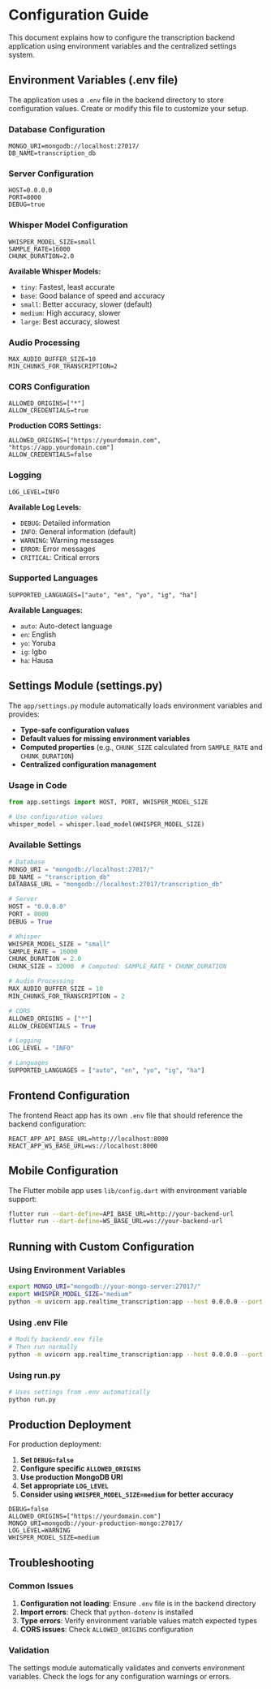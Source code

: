 # Configuration Guide

This document explains how to configure the transcription backend application using environment variables and the centralized settings system.

## Environment Variables (.env file)

The application uses a `.env` file in the backend directory to store configuration values. Create or modify this file to customize your setup.

### Database Configuration
```env
MONGO_URI=mongodb://localhost:27017/
DB_NAME=transcription_db
```

### Server Configuration
```env
HOST=0.0.0.0
PORT=8000
DEBUG=true
```

### Whisper Model Configuration
```env
WHISPER_MODEL_SIZE=small
SAMPLE_RATE=16000
CHUNK_DURATION=2.0
```

**Available Whisper Models:**
- `tiny`: Fastest, least accurate
- `base`: Good balance of speed and accuracy
- `small`: Better accuracy, slower (default)
- `medium`: High accuracy, slower
- `large`: Best accuracy, slowest

### Audio Processing
```env
MAX_AUDIO_BUFFER_SIZE=10
MIN_CHUNKS_FOR_TRANSCRIPTION=2
```

### CORS Configuration
```env
ALLOWED_ORIGINS=["*"]
ALLOW_CREDENTIALS=true
```

**Production CORS Settings:**
```env
ALLOWED_ORIGINS=["https://yourdomain.com", "https://app.yourdomain.com"]
ALLOW_CREDENTIALS=false
```

### Logging
```env
LOG_LEVEL=INFO
```

**Available Log Levels:**
- `DEBUG`: Detailed information
- `INFO`: General information (default)
- `WARNING`: Warning messages
- `ERROR`: Error messages
- `CRITICAL`: Critical errors

### Supported Languages
```env
SUPPORTED_LANGUAGES=["auto", "en", "yo", "ig", "ha"]
```

**Available Languages:**
- `auto`: Auto-detect language
- `en`: English
- `yo`: Yoruba
- `ig`: Igbo
- `ha`: Hausa

## Settings Module (settings.py)

The `app/settings.py` module automatically loads environment variables and provides:

- **Type-safe configuration values**
- **Default values for missing environment variables**
- **Computed properties** (e.g., `CHUNK_SIZE` calculated from `SAMPLE_RATE` and `CHUNK_DURATION`)
- **Centralized configuration management**

### Usage in Code

```python
from app.settings import HOST, PORT, WHISPER_MODEL_SIZE

# Use configuration values
whisper_model = whisper.load_model(WHISPER_MODEL_SIZE)
```

### Available Settings

```python
# Database
MONGO_URI = "mongodb://localhost:27017/"
DB_NAME = "transcription_db"
DATABASE_URL = "mongodb://localhost:27017/transcription_db"

# Server
HOST = "0.0.0.0"
PORT = 8000
DEBUG = True

# Whisper
WHISPER_MODEL_SIZE = "small"
SAMPLE_RATE = 16000
CHUNK_DURATION = 2.0
CHUNK_SIZE = 32000  # Computed: SAMPLE_RATE * CHUNK_DURATION

# Audio Processing
MAX_AUDIO_BUFFER_SIZE = 10
MIN_CHUNKS_FOR_TRANSCRIPTION = 2

# CORS
ALLOWED_ORIGINS = ["*"]
ALLOW_CREDENTIALS = True

# Logging
LOG_LEVEL = "INFO"

# Languages
SUPPORTED_LANGUAGES = ["auto", "en", "yo", "ig", "ha"]
```

## Frontend Configuration

The frontend React app has its own `.env` file that should reference the backend configuration:

```env
REACT_APP_API_BASE_URL=http://localhost:8000
REACT_APP_WS_BASE_URL=ws://localhost:8000
```

## Mobile Configuration

The Flutter mobile app uses `lib/config.dart` with environment variable support:

```bash
flutter run --dart-define=API_BASE_URL=http://your-backend-url
flutter run --dart-define=WS_BASE_URL=ws://your-backend-url
```

## Running with Custom Configuration

### Using Environment Variables
```bash
export MONGO_URI="mongodb://your-mongo-server:27017/"
export WHISPER_MODEL_SIZE="medium"
python -m uvicorn app.realtime_transcription:app --host 0.0.0.0 --port 8000
```

### Using .env File
```bash
# Modify backend/.env file
# Then run normally
python -m uvicorn app.realtime_transcription:app --host 0.0.0.0 --port 8000
```

### Using run.py
```bash
# Uses settings from .env automatically
python run.py
```

## Production Deployment

For production deployment:

1. **Set `DEBUG=false`**
2. **Configure specific `ALLOWED_ORIGINS`**
3. **Use production MongoDB URI**
4. **Set appropriate `LOG_LEVEL`**
5. **Consider using `WHISPER_MODEL_SIZE=medium` for better accuracy**

```env
DEBUG=false
ALLOWED_ORIGINS=["https://yourdomain.com"]
MONGO_URI=mongodb://your-production-mongo:27017/
LOG_LEVEL=WARNING
WHISPER_MODEL_SIZE=medium
```

## Troubleshooting

### Common Issues

1. **Configuration not loading**: Ensure `.env` file is in the backend directory
2. **Import errors**: Check that `python-dotenv` is installed
3. **Type errors**: Verify environment variable values match expected types
4. **CORS issues**: Check `ALLOWED_ORIGINS` configuration

### Validation

The settings module automatically validates and converts environment variables. Check the logs for any configuration warnings or errors.

